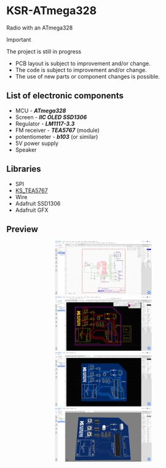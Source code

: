 # KSR-ATmega328

Radio with an ATmega328

> [!IMPORTANT]
> The project is still in progress
>
> - PCB layout is subject to improvement and/or change.
> - The code is subject to improvement and/or change.
> - The use of new parts or component changes is possible.

## List of electronic components

- MCU - **_ATmega328_**
- Screen - **_IIC OLED SSD1306_**
- Regulator - **_LM1117-3.3_**
- FM receiver - **_TEA5767_** (module)
- potentiometer - **_b103_** (or similar)
- 5V power supply
- Speaker

## Libraries

- SPI
- [KS_TEA5767](https://github.com/kerogs/KS_TEA5767)
- Wire
- Adafruit SSD1306
- Adafruit GFX

## Preview

<div align="center">
<div>
<img src=".ksinf/1.2-schema.png" width="50%" />
<img src=".ksinf/1.2-Typon.png" width="50%" />
<img src=".ksinf/1.2-2D.png" width="50%" />
<img src=".ksinf/1.2-3D.png" width="50%" />
</div>
</div>
